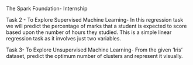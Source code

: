 The Spark Foundation- Internship

Task 2 - To Explore Supervised Machine Learning-   In this regression task we will predict the percentage of marks that a student is expected to score based upon the number of hours they studied. This is a simple linear
regression task as it involves just two variables.

Task 3- To Explore Unsupervised Machine Learning-   From the given ‘Iris’ dataset, predict the optimum number of clusters and represent it visually.
